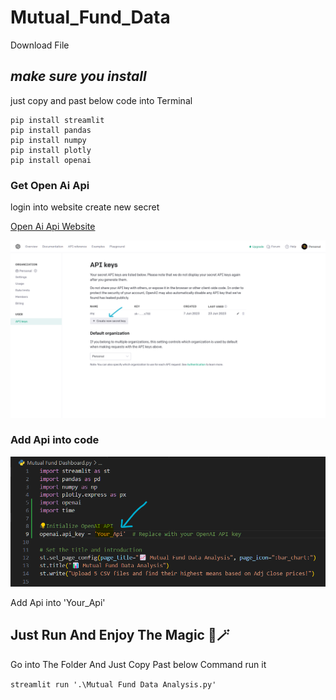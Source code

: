 # Mutual_Fund_Data

Download File

## *make sure you install*

just copy and past below code into Terminal

```
pip install streamlit
pip install pandas
pip install numpy
pip install plotly
pip install openai
```

### Get Open Ai Api

login into website create new secret

[Open Ai Api Website](https://platform.openai.com/account/api-keys)

![1693492479716](image/README/1693492479716.png)

### Add Api into code

![1693492745401](image/README/1693492745401.png)

Add Api into 'Your_Api'

## Just Run And Enjoy The Magic 🔮🪄

Go into The Folder And Just Copy Past below Command run it

`streamlit run '.\Mutual Fund Data Analysis.py'`
